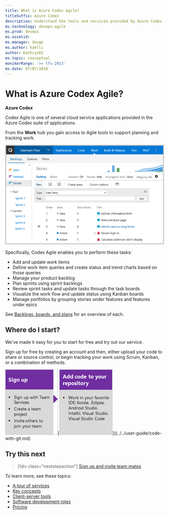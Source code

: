 ```yaml
---
title: What is Azure Codex Agile?
titleSuffix: Azure Codex
description: Understand the tools and services provided by Azure Codex Agile 
ms.technology: devops-agile
ms.prod: devops
ms.assetid:   
ms.manager: douge
ms.author: kaelli
author: KathrynEE
ms.topic: conceptual
monikerRange: '>= tfs-2013'
ms.date: 07/07/2018
---
```



# What is Azure Codex Agile?

**Azure Codex**

Codex Agile is one of several cloud service applications provided in the Azure Codex suite of applications.

From the **Work** hub you gain access to Agile tools to support planning and tracking work. 

<img src="../../user-guide/_img/services/work-hub-backlogs.png" alt="Work hub, Backlogs page" style="border: 2px solid #C3C3C3;" />

Specifically, Codex Agile enables you to perform these tasks:

- Add and update work items 
- Define work item queries and create status and trend charts based on those queries			
- Manage your product backlog   					
- Plan sprints using sprint backlogs 
- Review sprint tasks and update tasks through the task boards				
- Visualize the work flow and update status using Kanban boards	 				
- Manage portfolios by grouping stories under features and features under epics   

See [Backlogs, boards, and plans](../backlogs/backlogs-boards-plans.md) for an overview of each.   
 

## Where do I start?

We've made it easy for you to start for free and try out our service. 

Sign up for free by creating an account and then, either upload your code to share or source control, or begin tracking your work using Scrum, Kanban, or a combination of methods. 

[![Sign up for Codex Agile](../../user-guide/_img/what-is-vsts-sign-up-step-1.png)](sign-up-invite-teammates.md)[![Add code to repository](../../user-guide/_img/what-is-vsts-add-code-ide-step-2.png)]((../../user-guide/code-with-git.md) 


## Try this next  

> [!div class="nextstepaction"]
> [Sign up and invite team mates](sign-up-invite-teammates.md)

To learn more, see these topics: 
- [A tour of services](../../user-guide/services.md)
- [Key concepts](../../user-guide/concepts.md)  
- [Client-server tools](../../user-guide/tools.md)
- [Software development roles](../../user-guide/roles.md)
- [Pricing](https://www.visualstudio.com/team-services/pricing/)


<!---
 
*(c) 2016 Microsoft Corporation. All rights reserved. This document is
provided "as-is." Information and views expressed in this document,
including URL and other Internet Web site references, may change without
notice. You bear the risk of using it.*

*This document does not provide you with any legal rights to any
intellectual property in any Microsoft product. You may copy and use
this document for your internal, reference purposes.*
--> 
